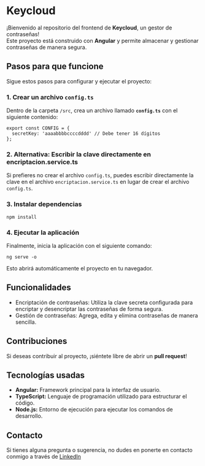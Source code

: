 # Keycloud

¡Bienvenido al repositorio del frontend de **Keycloud**, un gestor de contraseñas!  
Este proyecto está construido con **Angular** y permite almacenar y gestionar contraseñas de manera segura.

## Pasos para que funcione

Sigue estos pasos para configurar y ejecutar el proyecto:

### 1. Crear un archivo `config.ts`

Dentro de la carpeta `/src`, crea un archivo llamado **`config.ts`** con el siguiente contenido:

```
export const CONFIG = {
  secretKey: 'aaaabbbbccccdddd' // Debe tener 16 dígitos
};
```
### 2. Alternativa: Escribir la clave directamente en encriptacion.service.ts

Si prefieres no crear el archivo `config.ts`, puedes escribir directamente la clave en el archivo `encriptacion.service.ts` en lugar de crear el archivo `config.ts`.

### 3. Instalar dependencias
```
npm install
```

### 4. Ejecutar la aplicación
Finalmente, inicia la aplicación con el siguiente comando:
```
ng serve -o
```
Esto abrirá automáticamente el proyecto en tu navegador.

## Funcionalidades
 - Encriptación de contraseñas: Utiliza la clave secreta configurada para encriptar y desencriptar las contraseñas de forma segura.
 - Gestión de contraseñas: Agrega, edita y elimina contraseñas de manera sencilla.

## Contribuciones
Si deseas contribuir al proyecto, ¡siéntete libre de abrir un **pull request**!

## Tecnologías usadas
- **Angular:** Framework principal para la interfaz de usuario.
- **TypeScript:** Lenguaje de programación utilizado para estructurar el código.
- **Node.js:** Entorno de ejecución para ejecutar los comandos de desarrollo.

## Contacto
Si tienes alguna pregunta o sugerencia, no dudes en ponerte en contacto conmigo a través de [LinkedIn](https://www.linkedin.com/in/adrian-martin-cano/)

